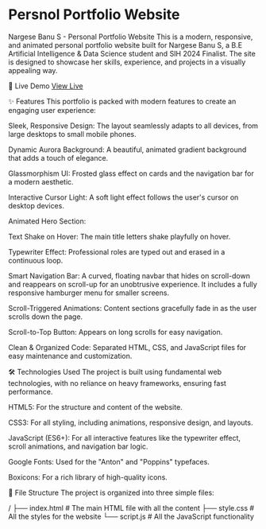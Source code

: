 # Persnol Portfolio Website

Nargese Banu S - Personal Portfolio Website
This is a modern, responsive, and animated personal portfolio website built for Nargese Banu S, a B.E Artificial Intelligence & Data Science student and SIH 2024 Finalist. The site is designed to showcase her skills, experience, and projects in a visually appealing way.

🚀 Live Demo
[View Live](https://itsnargese.github.io/Portfolio/)

✨ Features
This portfolio is packed with modern features to create an engaging user experience:

Sleek, Responsive Design: The layout seamlessly adapts to all devices, from large desktops to small mobile phones.

Dynamic Aurora Background: A beautiful, animated gradient background that adds a touch of elegance.

Glassmorphism UI: Frosted glass effect on cards and the navigation bar for a modern aesthetic.

Interactive Cursor Light: A soft light effect follows the user's cursor on desktop devices.

Animated Hero Section:

Text Shake on Hover: The main title letters shake playfully on hover.

Typewriter Effect: Professional roles are typed out and erased in a continuous loop.

Smart Navigation Bar: A curved, floating navbar that hides on scroll-down and reappears on scroll-up for an unobtrusive experience. It includes a fully responsive hamburger menu for smaller screens.

Scroll-Triggered Animations: Content sections gracefully fade in as the user scrolls down the page.

Scroll-to-Top Button: Appears on long scrolls for easy navigation.

Clean & Organized Code: Separated HTML, CSS, and JavaScript files for easy maintenance and customization.

🛠️ Technologies Used
The project is built using fundamental web technologies, with no reliance on heavy frameworks, ensuring fast performance.

HTML5: For the structure and content of the website.

CSS3: For all styling, including animations, responsive design, and layouts.

JavaScript (ES6+): For all interactive features like the typewriter effect, scroll animations, and navigation bar logic.

Google Fonts: Used for the "Anton" and "Poppins" typefaces.

Boxicons: For a rich library of high-quality icons.

📂 File Structure
The project is organized into three simple files:

/
├── index.html      # The main HTML file with all the content
├── style.css       # All the styles for the website
└── script.js       # All the JavaScript functionality
